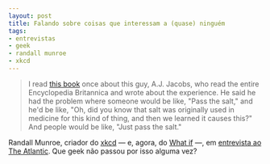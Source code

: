 ```yaml
---
layout: post
title: Falando sobre coisas que interessam a (quase) ninguém
tags:
- entrevistas
- geek
- randall munroe
- xkcd
---
```


 
> I read [this book](http://en.wikipedia.org/wiki/The_Know-It-All:_One_Man's_Humble_Quest_to_Become_the_Smartest_Person_in_the_World) once about this guy, A.J. Jacobs, who read the entire Encyclopedia Britannica and wrote about the experience. He said he had the problem where someone would be like, "Pass the salt," and he'd be like, "Oh, did you know that salt was originally used in medicine for this kind of thing, and then we learned it causes this?" And people would be like, "Just pass the salt."

Randall Munroe, criador do [xkcd](http://xkcd.com) — e, agora, do [What if](http://what-if.xkcd.com) —, em [entrevista ao The Atlantic](http://www.theatlantic.com/technology/archive/2012/09/a-conversation-with-randall-munroe-the-creator-of-xkcd/262851/#). Que geek não passou por isso alguma vez?

